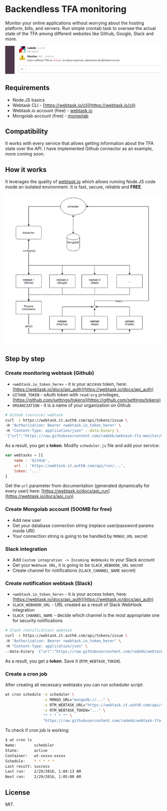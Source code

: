 # Backendless TFA monitoring

Monitor your online applications without worrying about the hosting platform, bills, and servers. Run simple crontab task to oversee the actual state of the TFA among different websites like Github, Google, Slack and more.

![Slack alert](docs/images/slack.example.png)

## Requirements

- Node.JS basics
- Webtask CLI - [https://webtask.io/cli](https://webtask.io/cli)
- Webtask.io account (free) - [webtask.io](https://webtask.io)
- Mongolab account (free) - [mongolab](https://mongolab.com/)

## Compatibility

It works with every service that allows getting information about the TFA state over the API. I have implemented Github connector as an example, more coming soon.

## How it works

It leverages the quality of [webtask.io](https://webtask.io) which allows running Node.JS code inside an isolated environment. It is fast, secure, reliable and **FREE**.

![Architecture](docs/images/architecture.png)

## Step by step

### Create monitoring webtask (Github)

- ``<webtask.io_token_here>`` - it is your access token, here: [https://webtask.io/docs/api_auth](https://webtask.io/docs/api_auth)
- ``GITHUB_TOKEN`` - oAuth token with ``read:org`` privileges, [https://github.com/settings/tokens](https://github.com/settings/tokens)
- ``ORGANIZATION`` - it is a name of your organization on Github

```bash
# Github (service) webtask
curl -s https://webtask.it.auth0.com/api/tokens/issue \
-H "Authorization: Bearer <webtask.io_token_here>" \
-H "Content-Type: application/json" --data-binary \
'{"url":"https://raw.githubusercontent.com/radekk/webtask-tfa-monitor/master/webtasks/github/webtask.js","ectx":{"GITHUB_TOKEN":"...","ORGANIZATION":"..."}}'
```

As a result, you get a **token**. Modify ``scheduler.js`` file and add your service:

```javascript
var webtasks = [{
    name : 'GitHub',
    url  : 'https://webtask.it.auth0.com/api/run/...',
    token: '...'
}
```

Get the ``url`` parameter from documentation (generated dynamically for every user) here: [https://webtask.io/docs/api_run](https://webtask.io/docs/api_run)

### Create Mongolab account (500MB for free)

- Add new user
- Get your database connection string (replace user/password params inside URI)
- Your connection string is going to be handled by ``MONGO_URL`` secret

### Slack integration

- Add ``Custom integration -> Incoming WebHooks`` to your Slack account
- Get your ``Webhook URL``, it is going to be ``SLACK_WEBHOOK_URL`` secret
- Create channel for notifications (``SLACK_CHANNEL_NAME`` secret)

### Create notification webtask (Slack)

- ``<webtask.io_token_here>`` - it is your access token, here: [https://webtask.io/docs/api_auth](https://webtask.io/docs/api_auth)
- ``SLACK_WEBHOOK_URL`` - URL created as a result of Slack WebHook integration
- ``SLACK_CHANNEL_NAME`` - decide which channel is the most appropriate one for security notifications

```bash
# Slack (notification) webtask
curl -s https://webtask.it.auth0.com/api/tokens/issue \
-H "Authorization: Bearer <webtask.io_token_here>" \
-H "Content-Type: application/json" \
--data-binary '{"url":"https://raw.githubusercontent.com/radekk/webtask-tfa-monitor/master/notifiers/slack/webtask.js","ectx":{"SLACK_WEBHOOK_URL":"https://hooks.slack.com/services/...","SLACK_CHANNEL_NAME":"#alerts"}}'
```

As a result, you get a **token**. Save it (``RTM_WEBTASK_TOKEN``).

### Create a cron job

After creating all necessary webtasks you can run scheduler script:

```bash
wt cron schedule -n scheduler \
                 -s MONGO_URL="mongodb://..." \
                 -s RTM_WEBTASK_URL="https://webtask.it.auth0.com/api/run/..." \
                 -s RTM_WEBTASK_TOKEN="..." \
                 "* * * * *" \
                 "https://raw.githubusercontent.com/radekk/webtask-tfa-monitor/master/scheduler.js"
```

To check if cron job is working:

```bash
$ wt cron ls
Name:        scheduler
State:       active
Container:   wt-xxxxx-xxxxx
Schedule:    * * * * *
Last result: success
Last run:    2/29/2016, 1:04:13 AM
Next run:    2/29/2016, 1:05:00 AM
```

## License

MIT.
